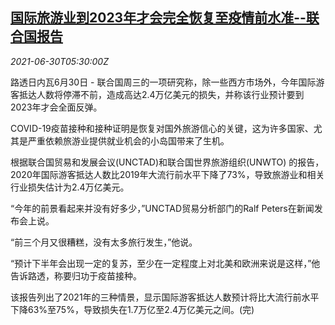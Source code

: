 <!--1625031062000-->
[国际旅游业到2023年才会完全恢复至疫情前水准--联合国报告](https://cn.reuters.com/article/un-report-global-tourism-0630-idCNKCS2E60HM)
------

<div><i>2021-06-30T05:30:00Z</i></div><p>路透日内瓦6月30日 - 联合国周三的一项研究称，除一些西方市场外，今年国际游客抵达人数将停滞不前，造成高达2.4万亿美元的损失，并称该行业预计要到2023年才会全面反弹。</p><p>COVID-19疫苗接种和接种证明是恢复对国外旅游信心的关键，这为许多国家、尤其是严重依赖旅游业提供就业机会的小岛国带来了生机。</p><p>根据联合国贸易和发展会议(UNCTAD)和联合国世界旅游组织(UNWTO) 的报告，2020年国际游客抵达人数比2019年大流行前水平下降了73%，导致旅游业和相关行业损失估计为2.4万亿美元。</p><p>“今年的前景看起来并没有好多少，”UNCTAD贸易分析部门的Ralf Peters在新闻发布会上说。</p><p>“前三个月又很糟糕，没有太多旅行发生，”他说。</p><p>“预计下半年会出现一定的复苏，至少在一定程度上对北美和欧洲来说是这样，”他告诉路透，称要归功于疫苗接种。</p><p>该报告列出了2021年的三种情景，显示国际游客抵达人数预计将比大流行前水平下降63%至75%，导致损失在1.7万亿至2.4万亿美元之间。(完)</p>

